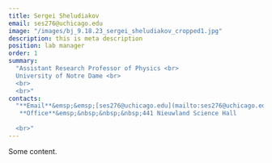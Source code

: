 ```yaml
---
title: Sergei Sheludiakov
email: ses276@uchicago.edu
image: "/images/bj_9.18.23_sergei_sheludiakov_cropped1.jpg"
description: this is meta description
position: lab manager
order: 1
summary:
  "Assistant Research Professor of Physics <br>
  University of Notre Dame <br>
  <br>
  <br>"
contacts:
  "**Email**&emsp;&emsp;[ses276@uchicago.edu](mailto:ses276@uchicago.edu)<br>
   **Office**&emsp;&nbsp;&nbsp;&nbsp;441 Nieuwland Science Hall
  
  <br>"
---
```

Some content.
 
